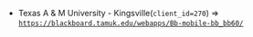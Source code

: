  - Texas A & M University - Kingsville(`client_id=270`) => [`https://blackboard.tamuk.edu/webapps/Bb-mobile-bb_bb60/`](https://blackboard.tamuk.edu/webapps/Bb-mobile-bb_bb60/)
